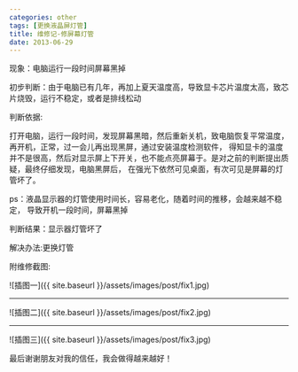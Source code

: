 ```yaml
---
categories: other
tags: [更换液晶屏灯管]
title: 维修记-修屏幕灯管
date: 2013-06-29
---
```


现象：电脑运行一段时间屏幕黑掉

初步判断：由于电脑已有几年，再加上夏天温度高，导致显卡芯片温度太高，致芯片烧毁，运行不稳定，或者是排线松动

判断依据:

打开电脑，运行一段时间，发现屏幕黑暗，然后重新关机，致电脑恢复平常温度，再开机，正常，过一会儿再出现黑屏，通过安装温度检测软件，
得知显卡的温度并不是很高，然后对显示屏上下开关，也不能点亮屏幕于。是对之前的判断提出质疑，最终仔细发现，电脑黑屏后，
在强光下依然可见桌面，有次可见是屏幕的灯管坏了。

ps：液晶显示器的灯管使用时间长，容易老化，随着时间的推移，会越来越不稳定，
导致开机一段时间，屏幕黑掉

判断结果：显示器灯管坏了

解决办法:更换灯管

附维修截图:

![插图一]({{ site.baseurl }}/assets/images/post/fix1.jpg)
___
![插图二]({{ site.baseurl }}/assets/images/post/fix2.jpg)
___
![插图三]({{ site.baseurl }}/assets/images/post/fix3.jpg)


最后谢谢朋友对我的信任，我会做得越来越好！


